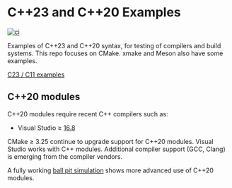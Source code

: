 # C++23 and C++20 Examples

[![ci](https://github.com/scivision/Cpp23-examples/actions/workflows/cmake.yml/badge.svg)](https://github.com/scivision/Cpp23-examples/actions/workflows/cmake.yml)

Examples of C++23 and C++20 syntax, for testing of compilers and build systems.
This repo focuses on CMake.
xmake and Meson also have some examples.

[C23 / C11 examples](https://github.com/scivision/C23-examples)

## C++20 modules

C++20 modules require recent C++ compilers such as:

* Visual Studio &ge; [16.8](https://devblogs.microsoft.com/cppblog/standard-c20-modules-support-with-msvc-in-visual-studio-2019-version-16-8/)

CMake &ge; 3.25 continue to upgrade support for C++20 modules.
Visual Studio works with C++ modules.
Additional compiler support (GCC, Clang) is emerging from the compiler vendors.

A fully working
[ball pit simulation](https://github.com/cdacamar/ball_pit)
shows more advanced use of C++20 modules.

